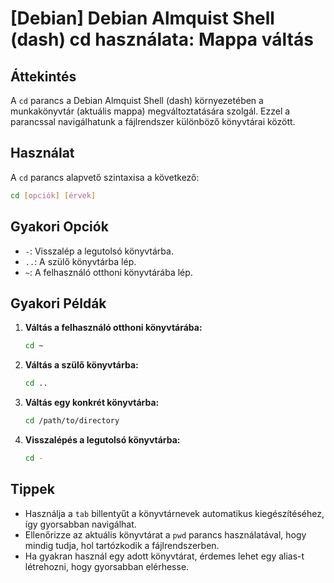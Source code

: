 # [Debian] Debian Almquist Shell (dash) cd használata: Mappa váltás

## Áttekintés
A `cd` parancs a Debian Almquist Shell (dash) környezetében a munkakönyvtár (aktuális mappa) megváltoztatására szolgál. Ezzel a parancssal navigálhatunk a fájlrendszer különböző könyvtárai között.

## Használat
A `cd` parancs alapvető szintaxisa a következő:

```bash
cd [opciók] [érvek]
```

## Gyakori Opciók
- `-`: Visszalép a legutolsó könyvtárba.
- `..`: A szülő könyvtárba lép.
- `~`: A felhasználó otthoni könyvtárába lép.

## Gyakori Példák
1. **Váltás a felhasználó otthoni könyvtárába:**
   ```bash
   cd ~
   ```

2. **Váltás a szülő könyvtárba:**
   ```bash
   cd ..
   ```

3. **Váltás egy konkrét könyvtárba:**
   ```bash
   cd /path/to/directory
   ```

4. **Visszalépés a legutolsó könyvtárba:**
   ```bash
   cd -
   ```

## Tippek
- Használja a `tab` billentyűt a könyvtárnevek automatikus kiegészítéséhez, így gyorsabban navigálhat.
- Ellenőrizze az aktuális könyvtárat a `pwd` parancs használatával, hogy mindig tudja, hol tartózkodik a fájlrendszerben.
- Ha gyakran használ egy adott könyvtárat, érdemes lehet egy alias-t létrehozni, hogy gyorsabban elérhesse.